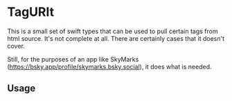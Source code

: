 #  TagURIt

This is a small set of swift types that can be used to pull certain tags from html source.
It's not complete at all.
There are certainly cases that it doesn't cover.

Still, for the purposes of an app like SkyMarks (https://bsky.app/profile/skymarks.bsky.social), it does what is needed.

## Usage
